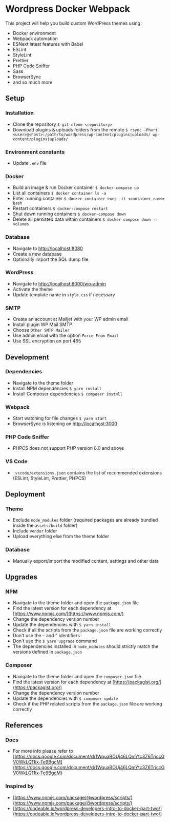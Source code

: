 # Wordpress Docker Webpack

This project will help you build custom WordPress themes using:

- Docker environment
- Webpack automation
- ESNext latest features with Babel
- ESLint
- StyleLint
- Prettier
- PHP Code Sniffer
- Sass
- BrowserSync
- and so much more

## Setup

### Installation

- Clone the repository `$ git clone <repository>`
- Download plugins & uploads folders from the remote `$ rsync -Phvrt <user>@<host>:/path/to/wordpress/wp-content/plugins|uploads/ wp-content/plugins|uploads/`

### Environment constants

- Update `.env` file

### Docker

- Build an image & run Docker container `$ docker-compose up`
- List all containers `$ docker container ls -a`
- Enter running container `$ docker container exec -it <container_name> bash`
- Restart containers `$ docker-compose restart`
- Shut down running containers `$ docker-compose down`
- Delete all persisted data within containers `$ docker-compose down --volumes`

### Database

- Navigate to [http://localhost:8080](http://localhost:8080)
- Create a new database
- Optionally import the SQL dump file

### WordPress

- Navigate to [http://localhost:8000/wp-admin](http://localhost:8000/wp-admin)
- Activate the theme
- Update template name in `style.css` if necessary

### SMTP

- Create an account at Mailjet with your WP admin email
- Install plugin WP Mail SMTP
- Choose `Other SMTP Mailer`
- Use admin email with the option `Force From Email`
- Use SSL encryption on port 465

## Development

### Dependencies

- Navigate to the theme folder
- Install NPM dependencies `$ yarn install`
- Install Composer dependencies `$ composer install`

### Webpack

- Start watching for file changes `$ yarn start`
- BrowserSync is listening on [http://localhost:3000](http://localhost:3000)

### PHP Code Sniffer

- PHPCS does not support PHP version 8.0 and above

### VS Code

- `.vscode/extensions.json` contains the list of recommended extensions (ESLint, StyleLint, Prettier, PHPCS)

## Deployment

### Theme

- Exclude `node_modules` folder (required packages are already bundled inside the `assets/build` folder)
- Include `vendor` folder
- Upload everything else from the theme folder

### Database

- Manually export/import the modified content, settings and other data

## Upgrades

### NPM

- Navigate to the theme folder and open the `package.json` file
- Find the latest version for each dependency at [https://www.npmjs.com/](https://www.npmjs.com/)
- Change the dependency version number
- Update the dependencies with `$ yarn install`
- Check if all the scripts from the `package.json` file are working correctly
- Don't use the `~` and `^` identifiers
- Don't use the `$ yarn upgrade` command
- The dependencies installed in `node_modules` should strictly match the versions defined in `package.json`

### Composer

- Navigate to the theme folder and open the `composer.json` file
- Find the latest version for each dependency at [https://packagist.org/](https://packagist.org/)
- Change the dependency version number
- Update the dependencies with `$ composer update`
- Check if the PHP related scripts from the `package.json` file are working correctly

## References

### Docs

- For more info please refer to [https://docs.google.com/document/d/1WquaBOUj46LQmYtc3Z6TriccGV0WkLQ11ix-Te9BgcM](https://docs.google.com/document/d/1WquaBOUj46LQmYtc3Z6TriccGV0WkLQ11ix-Te9BgcM)

### Inspired by

- [https://www.npmjs.com/package/@wordpress/scripts/](https://www.npmjs.com/package/@wordpress/scripts/)
- [https://codeable.io/wordpress-developers-intro-to-docker-part-two/](https://codeable.io/wordpress-developers-intro-to-docker-part-two/)
